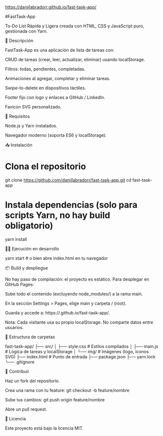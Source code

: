 https://daniilabradorr.github.io/fast-task-app/

#FastTask-App

To-Do List Rápida y Ligera creada con HTML, CSS y JavaScript puro, gestionada con Yarn.

🚀 Descripción

FastTask-App es una aplicación de lista de tareas con:

CRUD de tareas (crear, leer, actualizar, eliminar) usando localStorage.

Filtros: todas, pendientes, completadas.

Animaciones al agregar, completar y eliminar tareas.

Swipe-to-delete en dispositivos táctiles.

Footer fijo con logo y enlaces a GitHub / LinkedIn.

Favicon SVG personalizado.

🔧 Requisitos

Node.js y Yarn instalados.

Navegador moderno (soporta ES6 y localStorage).

📥 Instalación

# Clona el repositorio
git clone https://github.com/daniilabradorr/fast-task-app.git
cd fast-task-app

# Instala dependencias (solo para scripts Yarn, no hay build obligatorio)
yarn install

🏃‍♂️ Ejecución en desarrollo

yarn start # o bien abre index.html en tu navegador

📦 Build y despliegue

No hay paso de compilación: el proyecto es estático. Para desplegar en GitHub Pages:

Sube todo el contenido (excluyendo node_modules/) a la rama main.

En la sección Settings > Pages, elige main y carpeta / (root).

Guarda y accede a: https://<tu-usuario>.github.io/fast-task-app/.

Nota: Cada visitante usa su propio localStorage. No comparte datos entre usuarios.

📁 Estructura de carpetas

fast-task-app/
├── src/
│   ├── style.css      # Estilos compilados
│   ├── main.js        # Lógica de tareas y localStorage
│   └── img/           # Imágenes (logo, íconos SVG)
├── index.html         # Punto de entrada
├── package.json
├── yarn.lock
└── .gitignore

🤝 Contribuir

Haz un fork del repositorio.

Crea una rama con tu feature: git checkout -b feature/nombre

Sube tus cambios: git push origin feature/nombre

Abre un pull request.

📄 Licencia

Este proyecto está bajo la licencia MIT.

